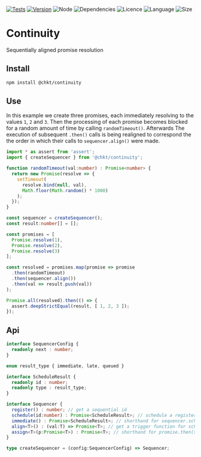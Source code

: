 [![Tests](https://github.com/chkt/continuity/workflows/tests/badge.svg)](https://github.com/chkt/continuity/actions)
[![Version](https://img.shields.io/npm/v/@chkt/continuity)](https://www.npmjs.com/package/@chkt/continuity)
![Node](https://img.shields.io/node/v/@chkt/continuity)
![Dependencies](https://img.shields.io/librariesio/release/npm/@chkt/continuity)
![Licence](https://img.shields.io/npm/l/@chkt/continuity)
![Language](https://img.shields.io/github/languages/top/chkt/continuity)
![Size](https://img.shields.io/bundlephobia/min/@chkt/onceupon)

# Continuity
Sequentially aligned promise resolution

## Install

```sh
npm install @chkt/continuity
```

## Use

In this example we create three promises, each immediately resolving to the values `1`, `2` and `3`.
Then the processing of each promise becomes blocked for a random amount of time by calling `randomTimeout()`.
Afterwards The execution of subsequent `.then()` calls is being realigned
to correspond the the order in which their calls to `sequencer.align()` were made.


```typescript
import * as assert from 'assert';
import { createSequencer } from '@chkt/continuity';

function randomTimeout(val:number) : Promise<number> {
  return new Promise(resolve => {
    setTimeout(
      resolve.bind(null, val), 
      Math.floor(Math.random() * 1000)
    );
  });
}

const sequencer = createSequencer();
const result:number[] = [];

const promises = [ 
  Promise.resolve(1), 
  Promise.resolve(2), 
  Promise.resolve(3) 
];

const resolved = promises.map(promise => promise
  .then(randomTimeout)
  .then(sequencer.align())
  .then(val => result.push(val))
);

Promise.all(resolved).then(() => {
  assert.deepStrictEqual(result, [ 1, 2, 3 ]);
});
```

## Api
```typescript
interface SequencerConfig {
  readonly next : number;
}

enum result_type { immediate, late, queued }

interface ScheduleResult {
  readonly id : number;
  readonly type : result_type;
}

interface Sequencer {
  register() : number; // get a sequential id
  schedule(id:number) : Promise<ScheduleResult>; // schedule a registered id for processing
  immediate() : Promise<ScheduleResult>; // shorthand for sequencer.schedule(sequencer.register())
  align<T>() : (val:T) => Promise<T>; // get a trigger function for scheduling
  assign<T>(p:Promise<T>) : Promise<T>; // shorthand for promise.then(sequencer.align())
}

type createSequencer = (config:SequencerConfig) => Sequencer;
```
